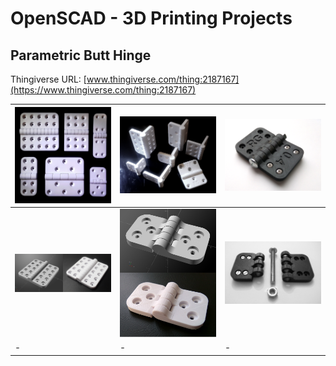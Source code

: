 # OpenSCAD - 3D Printing Projects

## Parametric Butt Hinge
Thingiverse URL: [www.thingiverse.com/thing:2187167](https://www.thingiverse.com/thing:2187167)


| ![Image](images/parametric_hinge/photo_1_0.png) | ![Image](images/parametric_hinge/photo_2_0.png) | ![Image](images/parametric_hinge/photo_3_0.png) |
| - | - | - |
| ![Image](images/parametric_hinge/composite_1_0.png) | ![Image](images/parametric_hinge/composite_2_0.png) | ![Image](images/parametric_hinge/photo_4_0.png) |
| - | - | - |




  
